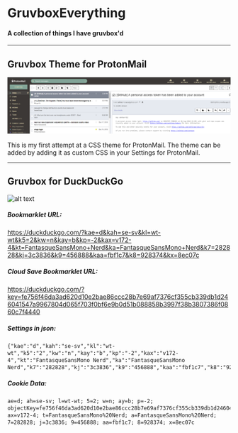 # GruvboxEverything
#### A collection of things I have gruvbox'd 
---

## Gruvbox Theme for ProtonMail

![alt text](https://github.com/dotMavriQ/GruvboxEverything/blob/master/ScreenshotGruvboxProtonMail.png?raw=true "Gruvbox Theme for ProtonMail Screenshot")

This is my first attempt at a CSS theme for ProtonMail.
The theme can be added by adding it as custom CSS in your Settings for ProtonMail.

---

## Gruvbox for DuckDuckGo 

![alt text](https://github.com/dotMavriQ/GruvboxEverything/blob/master/gruvboxdduck.png?raw=true "Gruvbox Theme for DuckDuckGo Screenshot")

##### Bookmarklet URL:
https://duckduckgo.com/?kae=d&kah=se-sv&kl=wt-wt&k5=2&kw=n&kay=b&kp=-2&kax=v172-4&kt=FantasqueSansMono+Nerd&ka=FantasqueSansMono+Nerd&k7=282828&kj=3c3836&k9=456888&kaa=fbf1c7&k8=928374&kx=8ec07c

##### Cloud Save Bookmarklet URL:
https://duckduckgo.com/?key=fe756f46da3ad620d10e2bae86ccc28b7e69af7376cf355cb339db1d246041547a9967804d065f703f0bf6e9b0d51b088858b3997f38b3807386f0860c7f4440

##### Settings in json:
```
{"kae":"d","kah":"se-sv","kl":"wt-wt","k5":"2","kw":"n","kay":"b","kp":"-2","kax":"v172-4","kt":"FantasqueSansMono Nerd","ka":"FantasqueSansMono Nerd","k7":"282828","kj":"3c3836","k9":"456888","kaa":"fbf1c7","k8":"928374","kx":"8ec07c"}
``` 

##### Cookie Data:
```
ae=d; ah=se-sv; l=wt-wt; 5=2; w=n; ay=b; p=-2; objectKey=fe756f46da3ad620d10e2bae86ccc28b7e69af7376cf355cb339db1d246041547a9967804d065f703f0bf6e9b0d51b088858b3997f38b3807386f0860c7f4440; ax=v172-4; t=FantasqueSansMono%20Nerd; a=FantasqueSansMono%20Nerd; 7=282828; j=3c3836; 9=456888; aa=fbf1c7; 8=928374; x=8ec07c
``` 
